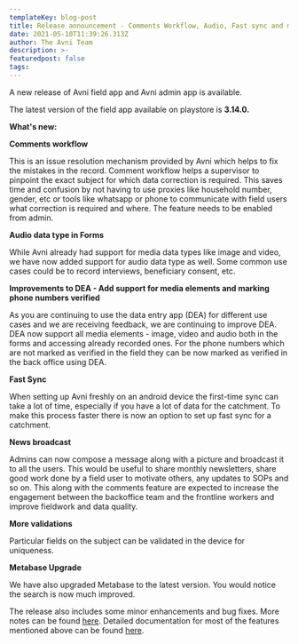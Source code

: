 ```yaml
---
templateKey: blog-post
title: Release announcement - Comments Workflow, Audio, Fast sync and more..
date: 2021-05-10T11:39:26.313Z
author: The Avni Team
description: >-
featuredpost: false
tags:
---
```


A new release of Avni field app and Avni admin app is available.

The latest version of the field app available on playstore is  **3.14.0.**


**What's new:**

**Comments workflow**

This is an issue resolution mechanism provided by Avni which helps to fix the mistakes in the record. Comment workflow helps a supervisor to pinpoint the exact subject for which data correction is required. This saves time and confusion by not having to use proxies like household number, gender, etc or tools like whatsapp or phone to communicate with field users what correction is required and where. The feature needs to be enabled from admin. 

**Audio data type in Forms**

While Avni already had support for media data types like image and video, we have now added support for audio data type as well. Some common use cases could be to record interviews, beneficiary consent, etc. 

**Improvements to DEA - Add support for media elements and marking phone numbers verified**

As you are continuing to use the data entry app (DEA) for different use cases and we are receiving feedback, we are continuing to improve DEA. DEA now support all media elements - image, video and audio both in the forms and accessing already recorded ones. 
For the phone numbers which are not marked as verified in the field they can be now marked as verified in the back office using DEA. 

**Fast Sync**

When setting up Avni freshly on an android device the first-time sync can take a lot of time, especially if you have a lot of data for the catchment. To make this process faster there is now an option to set up fast sync for a catchment. 

**News broadcast**

Admins can now compose a message along with a picture and broadcast it to all the users. This would be useful to share monthly newsletters, share good work done by a field user to motivate others, any updates to SOPs and so on. 
This along with the comments feature are expected to increase the engagement between the backoffice team and the frontline workers and improve fieldwork and data quality. 

**More validations**

Particular fields on the subject can be validated in the device for uniqueness. 

**Metabase Upgrade**

We have also upgraded Metabase to the latest version. You would notice the search is now much improved. 

The release also includes some minor enhancements and bug fixes.
More notes can be found [here](https://github.com/avniproject/avni-client/releases). Detailed documentation for most of the features mentioned above can be found [here](https://avni.readme.io/docs/implementers-guide). 
